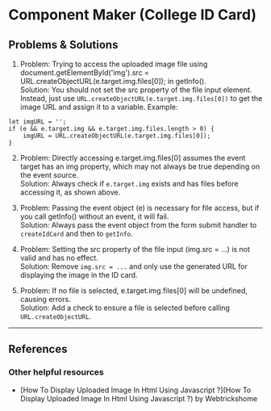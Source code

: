 # Component Maker (College ID Card)

## Problems & Solutions
1. Problem: Trying to access the uploaded image file using document.getElementById('img').src = URL.createObjectURL(e.target.img.files[0]); in getInfo(). <br/>
Solution: You should not set the src property of the file input element. Instead, just use `URL.createObjectURL(e.target.img.files[0])` to get the image URL and assign it to a variable. Example:
```
let imgURL = '';
if (e && e.target.img && e.target.img.files.length > 0) {
    imgURL = URL.createObjectURL(e.target.img.files[0]);
}
```

2. Problem: Directly accessing e.target.img.files[0] assumes the event target has an img property, which may not always be true depending on the event source. <br/>
Solution: Always check if `e.target.img` exists and has files before accessing it, as shown above.

3. Problem: Passing the event object (e) is necessary for file access, but if you call getInfo() without an event, it will fail. <br/>
Solution: Always pass the event object from the form submit handler to `createIdCard` and then to `getInfo`.

4. Problem: Setting the src property of the file input (img.src = ...) is not valid and has no effect. <br/>
Solution: Remove `img.src = ...` and only use the generated URL for displaying the image in the ID card.

5. Problem: If no file is selected, e.target.img.files[0] will be undefined, causing errors. <br/>
Solution: Add a check to ensure a file is selected before calling `URL.createObjectURL`.

---
## References

### Other helpful resources
- [How To Display Uploaded Image In Html Using Javascript ?](How To Display Uploaded Image In Html Using Javascript ?) by Webtrickshome
